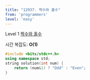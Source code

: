 ```yaml
---
title: "12937. 짝수와 홀수"
from: 'programmers'
level: 'easy'
---
```


Level 1 [짝수와 홀수](https://programmers.co.kr/learn/courses/30/lessons/12937)

시간 복잡도: **O(1)**

```cpp
#include <bits/stdc++.h>
using namespace std;
string solution(int num) {
    return (num&1) ? "Odd" : "Even";
}
```